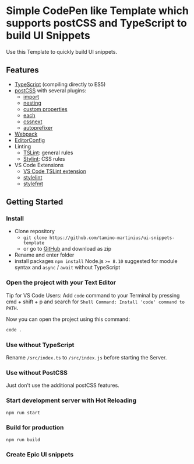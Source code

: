 # Simple CodePen like Template which supports postCSS and TypeScript to build UI Snippets

Use this Template to quickly build UI snippets.

## Features

- [TypeScript](https://www.typescriptlang.org) (compiling directly to ES5)
- [postCSS](http://postcss.org) with several plugins:
  - [import](https://github.com/postcss/postcss-import)
  - [nesting](https://www.npmjs.com/package/postcss-nesting)
  - [custom properties](https://github.com/postcss/postcss-custom-properties)
  - [each](https://github.com/outpunk/postcss-each)
  - [cssnext](https://github.com/MoOx/postcss-cssnext)
  - [autoprefixer](https://github.com/postcss/autoprefixer)
- [Webpack](https://webpack.js.org)
- [EditorConfig](http://editorconfig.org/)
- Linting
  - [TSLint](https://palantir.github.io/tslint): general rules
  - [Stylint](https://stylelint.io): CSS rules
- VS Code Extensions
  - [VS Code TSLint extension](https://marketplace.visualstudio.com/items?itemName=eg2.tslint)
  - [stylelint](https://marketplace.visualstudio.com/items?itemName=shinnn.stylelint)
  - [stylefmt](https://marketplace.visualstudio.com/items?itemName=mrmlnc.vscode-stylefmt)

## Getting Started

### Install

- Clone repository
  - `git clone https://github.com/tamino-martinius/ui-snippets-template`
  - or go to [GitHub](https://github.com/tamino-martinius/ui-snippets-template) and download as zip
- Rename and enter folder
- install packages `npm install`
  Node.js `>= 8.10` suggested for module syntax and `async` / `await` without TypeScript

### Open the project with your Text Editor

Tip for VS Code Users:
Add `code` command to your Terminal by pressing cmd + shift + p and search for `Shell Command: Install 'code' command to PATH`.

Now you can open the project using this command:

```bash
code .
```

### Use without TypeScript

Rename `/src/index.ts` to `/src/index.js` before starting the Server.

### Use without PostCSS

Just don't use the additional postCSS features.

### Start development server with Hot Reloading

```bash
npm run start
```

### Build for production

```bash
npm run build
```

### Create Epic UI snippets
